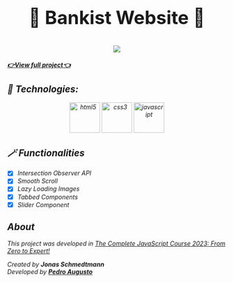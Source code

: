 # **<h2 align="center">💸 Bankist Website 💸</h2>**

<h1 align="center">
    <img src="https://user-images.githubusercontent.com/84870393/226932404-e8f9d980-dd0c-47ec-acf5-9c8bdb801f4e.png"/>
</h1>

**<a href="https://pedroacbg.github.io/bankist-website/" target="_blank"><i>👉View full project👈<i></a>**


## 🚀 Technologies:
<p align="center">
<img src="https://cdn.jsdelivr.net/gh/devicons/devicon/icons/html5/html5-original.svg" alt="html5" width="70" height="70"/>
<img src="https://cdn.jsdelivr.net/gh/devicons/devicon/icons/css3/css3-original.svg" alt="css3" width="70" height="70"/>
 <img src="https://cdn.jsdelivr.net/gh/devicons/devicon/icons/javascript/javascript-original.svg" alt="javascript" width="70" height="70"/>
</p>

## 🪄 Functionalities
- [x] Intersection Observer API
- [x] Smooth Scroll
- [x] Lazy Loading Images
- [x] Tabbed Components
- [x] Slider Component

## About

This project was developed in <a href="https://www.udemy.com/course/the-complete-javascript-course/" target="_blank"><i>The Complete JavaScript Course 2023: From Zero to Expert!<i></a> 


Created by **Jonas Schmedtmann** <br>
Developed by **<a href="https://github.com/pedroacbg" target="_blank"><i>Pedro Augusto<i></a>**

